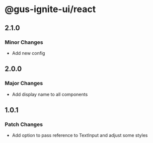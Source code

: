 # @gus-ignite-ui/react

## 2.1.0

### Minor Changes

- Add new config

## 2.0.0

### Major Changes

- Add display name to all components

## 1.0.1

### Patch Changes

- Add option to pass reference to TextInput and adjust some styles
